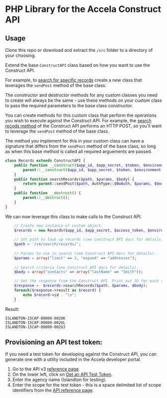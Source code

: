 # PHP Library for the Accela Construct API

## Usage

Clone this repo or download and extract the ```/src``` folder to a directory of your choosing.

Extend the base ```ConstructAPI``` class based on how you want to use the Construct API.

For example, to [search for specific records](https://developer.accela.com/docs/api_reference/v4.post.search.records.html) create a new class that leverages the ```sendPost``` method of the base class.

The constructor and destructor methods for any custom classes you need to create will always be the same - use these methods on your custom class to pass the required parameters to the base class constructor.

You can create methods for this custom class that perform the operations you wish to execute against the Construct API. For example, the [search recods method](https://developer.accela.com/docs/api_reference/v4.post.search.records.html) of the Construct API performs an HTTP POST, so you'll want to leverage the ```sendPost``` method of the base class.

The method you implement for this in your custom class can have a signature that differs from the ```sendPost``` method of the base class, so long as when this base method is called all required arguements are passed. 

```php
class Records extends ConstructAPI {
	public function __construct($app_id, $app_secret, $token, $environment, $agency) {
		parent::__construct($app_id, $app_secret, $token, $environment, $agency);
	}
	public function searchRecords($path, $params, $body) {
		return parent::sendPost($path, AuthType::$NoAuth, $params, $body);
	}
	public function __destruct() {
		parent::__destruct();
	}
}
```

We can now leverage this class to make calls to the Construct API.

```php
	// Create new instance of custom object.
	$records = new Records($app_id, $app_secret, $access_token, $environment, $agency);
	
	// Set path to look up records (see Construct API docs for details).
	$path = '/v4/search/records/';
	
	// Params to use in search (see Construct API docs for details).
	$params = array("limit" => 3, "expand" => "addresses");
	
	// Search criteria (see Construct API docs for details).
	$body = array("contacts" => array("lastName" => "Smith"));

	// Get the response from the Construct API. Print out ID for each record & status.
	$response =  $records->searchRecords($path, $params, $body);
	foreach($response->result as $record) {
		echo $record->id . "\n";
	}
```

Result:

```
ISLANDTON-15CAP-00000-002UK
ISLANDTON-15CAP-00000-002UL
ISLANDTON-15CAP-00000-002UJ
```

## Provisioning an API test token:

If you need a test token for developing against the Construct API, you can generate one with a utility included in the Accela developer portal.

1. Go to the API v3 [reference page](https://developer.accela.com/Resource/Index).
2. On the lower left, click on [Get an API Test Token](https://developer.accela.com/TestToken/Index).
3. Enter the agency name (Islandton for testing).
4. Enter the scope for the test token - this is a space delimited list of scope identifiers from the [API reference page](https://developer.accela.com/docs/).
